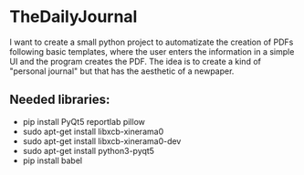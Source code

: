 # TheDailyJournal
I want to create a small python project to automatizate the creation of PDFs following basic templates, where the user enters the information in a simple UI and the program creates the PDF. The idea is to create a kind of "personal journal" but that has the aesthetic of a newpaper.


## Needed libraries:
- pip install PyQt5 reportlab pillow
- sudo apt-get install libxcb-xinerama0
- sudo apt-get install libxcb-xinerama0-dev
- sudo apt-get install python3-pyqt5
- pip install babel

